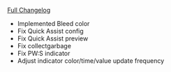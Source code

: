 [Full Changelog](https://github.com/enderneko/Cell/compare/r209-release...0d2e06b7c43dc6ee4c42e69fea4b687940968bd9)

- Implemented Bleed color
- Fix Quick Assist config
- Fix Quick Assist preview
- Fix collectgarbage
- Fix PW:S indicator
- Adjust indicator color/time/value update frequency
